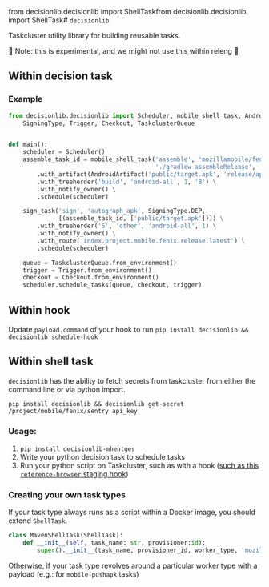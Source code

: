 from decisionlib.decisionlib import ShellTaskfrom decisionlib.decisionlib import ShellTask# `decisionlib`

Taskcluster utility library for building reusable tasks.

:rotating_light: Note: this is experimental, and we might not use this within releng :rotating_light:

## Within decision task

### Example

```python
from decisionlib.decisionlib import Scheduler, mobile_shell_task, AndroidArtifact, sign_task, \
    SigningType, Trigger, Checkout, TaskclusterQueue


def main():
    scheduler = Scheduler()
    assemble_task_id = mobile_shell_task('assemble', 'mozillamobile/fenix:1.0',
                                         './gradlew assembleRelease', 'ref-browser') \
        .with_artifact(AndroidArtifact('public/target.apk', 'release/app-release.apk')) \
        .with_treeherder('build', 'android-all', 1, 'B') \
        .with_notify_owner() \
        .schedule(scheduler)

    sign_task('sign', 'autograph_apk', SigningType.DEP,
              [(assemble_task_id, ['public/target.apk'])]) \
        .with_treeherder('S', 'other', 'android-all', 1) \
        .with_notify_owner() \
        .with_route('index.project.mobile.fenix.release.latest') \
        .schedule(scheduler)

    queue = TaskclusterQueue.from_environment()
    trigger = Trigger.from_environment()
    checkout = Checkout.from_environment()
    scheduler.schedule_tasks(queue, checkout, trigger)
```

## Within hook

Update `payload.command`  of your hook to run `pip install decisionlib && decisionlib schedule-hook`

## Within shell task

`decisionlib` has the ability to fetch secrets from taskcluster from either the command line or via python import.

`pip install decisionlib && decisionlib get-secret /project/mobile/fenix/sentry api_key`

### Usage:

1. `pip install decisionlib-mhentges`
2. Write your python decision task to schedule tasks
3. Run your python script on Taskcluster, such as with a hook ([such as this `reference-browser` staging hook](https://tools.taskcluster.net/hooks/project-mobile/reference-browser-nightly-staging))

### Creating your own task types

If your task type always runs as a script within a Docker image, you should extend `ShellTask`.

```python
class MavenShellTask(ShellTask):
    def __init__(self, task_name: str, provisioner:id):
        super().__init__(task_name, provisioner_id, worker_type, 'mozillamobile/maven:15.0', script)

```

Otherwise, if your task type revolves around a particular worker type with a payload (e.g.: for `mobile-pushapk` tasks)
